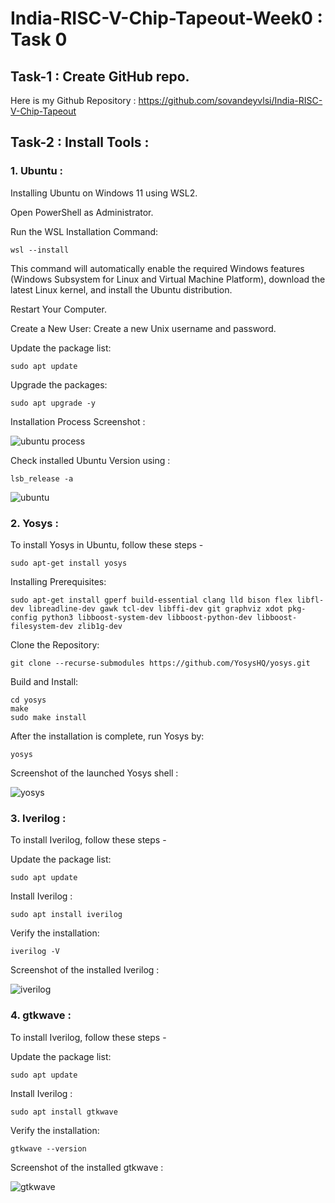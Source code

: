 
# India-RISC-V-Chip-Tapeout-Week0 : Task 0
## Task-1 : Create GitHub repo.
Here is my Github Repository : https://github.com/sovandeyvlsi/India-RISC-V-Chip-Tapeout


## Task-2 : Install Tools :

### 1. Ubuntu :
Installing Ubuntu on Windows 11 using WSL2.
  
  Open PowerShell as Administrator.
  
  Run the WSL Installation Command:

    wsl --install

This command will automatically enable the required Windows features (Windows Subsystem for Linux and Virtual Machine Platform), download the latest Linux kernel, and install the Ubuntu distribution.

Restart Your Computer.

Create a New User: Create a new Unix username and password.

Update the package list: 

    sudo apt update
Upgrade the packages:

    sudo apt upgrade -y

Installation Process Screenshot :

![ubuntu process](https://github.com/user-attachments/assets/88127c96-14bc-4c74-9950-dab3791c55fb)


Check installed Ubuntu Version using :

    lsb_release -a



![ubuntu](https://github.com/user-attachments/assets/f548d822-99be-4c95-8276-54d16df63ceb)



### 2. Yosys :
To install Yosys in Ubuntu, follow these steps -

    sudo apt-get install yosys

Installing Prerequisites:

    sudo apt-get install gperf build-essential clang lld bison flex libfl-dev libreadline-dev gawk tcl-dev libffi-dev git graphviz xdot pkg-config python3 libboost-system-dev libboost-python-dev libboost-filesystem-dev zlib1g-dev

Clone the Repository:

    git clone --recurse-submodules https://github.com/YosysHQ/yosys.git

Build and Install:

    cd yosys
    make
    sudo make install

After the installation is complete, run Yosys by: 

    yosys

Screenshot of the launched Yosys shell :



![yosys](https://github.com/user-attachments/assets/8652ca73-04f6-41c7-8a14-2050ed335d07)


### 3. Iverilog :
To install Iverilog, follow these steps -

Update the package list: 

    sudo apt update
Install Iverilog :

    sudo apt install iverilog

Verify the installation:

    iverilog -V

Screenshot of the installed Iverilog : 



![iverilog](https://github.com/user-attachments/assets/d6c7b842-4dba-4e63-9c0e-b5205b5ced19)


### 4. gtkwave :
To install Iverilog, follow these steps -

Update the package list: 

    sudo apt update
Install Iverilog :

    sudo apt install gtkwave

Verify the installation:

    gtkwave --version

Screenshot of the installed gtkwave :



![gtkwave](https://github.com/user-attachments/assets/025a09f6-eaa7-4685-9f57-204969095a0e)



